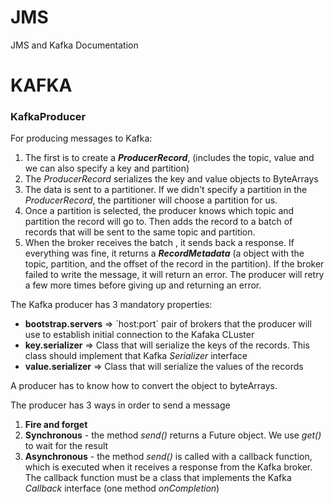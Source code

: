 # JMS
JMS and Kafka Documentation

# KAFKA

### KafkaProducer

For producing messages to Kafka:
  1. The first is to create a ***ProducerRecord***, (includes the topic, value and we can also specify a key and partition)
  2. The *ProducerRecord* serializes the key and value objects to ByteArrays
  3. The data is sent to a partitioner. If we didn't specify a partition in the *ProducerRecord*, the partitioner will choose a partition for us. 
  4. Once a partition is selected, the producer knows which topic and partition the record will go to. Then adds the record to a batch of records that will be sent to the same topic and partition. 
  5. When the broker receives the batch , it sends back a response. If everything was fine, it returns a ***RecordMetadata*** (a object with the topic, partition, and the offset of the record in the partition). If the broker failed to write the message, it will return an error. The producer will retry a few more times before giving up and returning an error. 


The Kafka producer has 3 mandatory properties:

* **bootstrap.servers** => ´host:port´ pair of brokers that the producer will use to establish initial connection to the Kafaka CLuster
* **key.serializer** => Class that will serialize the keys of the records. This class should implement that Kafka *Serializer* interface
* **value.serializer** => Class that will serialize the values of the records

A producer has to know how to convert the object to byteArrays.

The producer has 3 ways in order to send  a message

  1. **Fire and forget**
  2. **Synchronous** - the method *send()* returns a Future object. We use *get()* to wait for the result
  3. **Asynchronous** - the method *send()* is called with a callback function, which is executed when it receives a response from the        Kafka broker. The callback function must be a class that implements the Kafka *Callback* interface (one method *onCompletion*)


